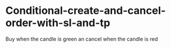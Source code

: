 # Conditional-create-and-cancel-order-with-sl-and-tp
Buy when the candle is green an cancel when the candle is red
